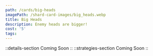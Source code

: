 ```yaml
---
path: /cards/big-heads
imagePath: /shard-card-images/big_heads.webp
title: Big Heads
description: Enemy heads are bigger!
cost: '5'
tags:
---
```

::details-section
Coming Soon
::
::strategies-section
Coming Soon
::